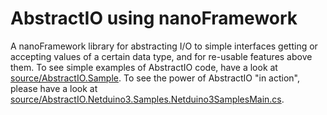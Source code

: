 # AbstractIO using nanoFramework
A nanoFramework library for abstracting I/O to simple interfaces getting or accepting values of a certain data type, and for re-usable features above them.
To see simple examples of AbstractIO code, have a look at [source/AbstractIO.Sample](source/AbstractIO.Samples).
To see the power of AbstractIO "in action", please have a look at [source/AbstractIO.Netduino3.Samples.Netduino3SamplesMain.cs](source/AbstractIO.Netduino3.Samples/Netduino3SamplesMain.cs).